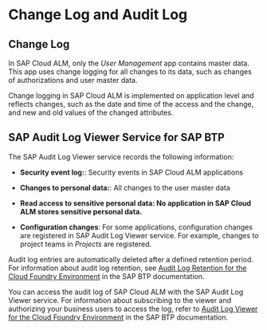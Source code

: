 <!-- loiodd4f07d7011d44218d7ed3ba25c07407 -->

# Change Log and Audit Log



<a name="loiodd4f07d7011d44218d7ed3ba25c07407__section_vyj_bdl_kkb"/>

## Change Log

In SAP Cloud ALM, only the *User Management* app contains master data. This app uses change logging for all changes to its data, such as changes of authorizations and user master data.

Change logging in SAP Cloud ALM is implemented on application level and reflects changes, such as the date and time of the access and the change, and new and old values of the changed attributes.



<a name="loiodd4f07d7011d44218d7ed3ba25c07407__section_iy3_gdl_kkb"/>

## SAP Audit Log Viewer Service for SAP BTP

The SAP Audit Log Viewer service records the following information:

-   **Security event log:**: Security events in SAP Cloud ALM applications

-   **Changes to personal data:**: All changes to the user master data

-   **Read access to sensitive personal data: No application in SAP Cloud ALM stores sensitive personal data.**

-   **Configuration changes**: For some applications, configuration changes are registered in SAP Audit Log Viewer service. For example, changes to project teams in *Projects* are registered.


Audit log entries are automatically deleted after a defined retention period. For information about audit log retention, see [Audit Log Retention for the Cloud Foundry Environment](https://help.sap.com/viewer/65de2977205c403bbc107264b8eccf4b/Cloud/en-US/adaefa64228e49ddbe40c15f63a4f74b.html) in the SAP BTP documentation.

You can access the audit log of SAP Cloud ALM with the SAP Audit Log Viewer service. For information about subscribing to the viewer and authorizing your business users to access the log, refer to [Audit Log Viewer for the Cloud Foundry Environment](https://help.sap.com/products/BTP/65de2977205c403bbc107264b8eccf4b/e3baa5f1a0c64c44aac8ab3ea3d1b500.html) in the SAP BTP documentation.

